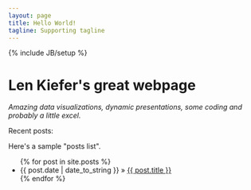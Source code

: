 ```yaml
---
layout: page
title: Hello World!
tagline: Supporting tagline
---
```

{% include JB/setup %}

<h1>Len Kiefer's great webpage</h1>

<p><em>Amazing <span class="icon-dataviz"></span> data visualizations, <span class="icon-display"></span> dynamic presentations, <span class="icon-terminal"></span> some coding and <span class="icon-file-excel" style="color:green;"></span> probably a little excel.</em></p>



<p>Recent posts:</p>

Here's a sample "posts list".

<ul class="posts">
  {% for post in site.posts %}
    <li><span>{{ post.date | date_to_string }}</span> &raquo; <a href="{{ BASE_PATH }}{{ post.url }}">{{ post.title }}</a></li>
  {% endfor %}
</ul>